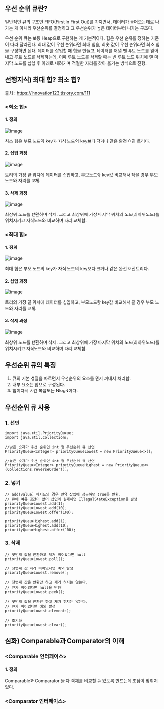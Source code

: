 ## 우선 순위 큐란?
일반적인 큐의 구조인 FIFO(First In First Out)를 가지면서, 데이터가 들어오는데로 나가는 게 아니라
우선순위를 결정하고 그 우선순위가 높은 데이터부터 나가는 구조다. 

우선 순위 큐는 보통 Heap으로 구현하는 게 기본적이다.
힙은 우선 순위를 정하는 기준이 따라 달라진다. 
최대 값이 우선 순위라면 최대 힙을, 최솟 값이 우선 순위라면 최소 힙을 구성하면 된다.
데이터를 삽입할 때 힙을 만들고, 데이터를 꺼낼 땐 루트 노드를 얻어내고 루트 노드를 삭제하는데, 
이때 루트 노드를 삭제할 때는 빈 루트 노드 위치에 맨 마지막 노드를 삽입 후 아래로 내려가며 적절한 자리를 찾아 옮기는 방식으로 진행.

## 선행지식) 최대 힙? 최소 힙? 
출처 : https://innovation123.tistory.com/111

### <최소 힙>

#### 1. 정의
   
![image](https://github.com/Java-A1gorithm-study/A1goritm-study/assets/122192096/fb6dd935-7c38-4f90-86e0-be9854ca9417)

최소 힙은 부모 노드의 key가 자식 노드의 key보다 작거나 같은 완전 이진 트리다. 

#### 2. 삽입 과정
   
![image](https://github.com/Java-A1gorithm-study/A1goritm-study/assets/122192096/2e7aa9bd-7d9d-48ca-99bb-5af2217d50c0)

트리의 가장 끝 위치에 데이터를 삽입하고, 부모노드랑 key값 비교해서 작을 경우 부모 노드와 자리를 교체.

#### 3. 삭제 과정
   
![image](https://github.com/Java-A1gorithm-study/A1goritm-study/assets/122192096/230a6fc6-9917-4de2-bf08-f3f5b986f46c)

최상위 노드를 반환하며 삭제. 
그리고 최상위에 가장 마지막 위치의 노드(최하위노드)를 위치시키고 자식노드와 비교하며 자리 교체함.

### <최대 힙>
#### 1. 정의
   
![image](https://github.com/Java-A1gorithm-study/A1goritm-study/assets/122192096/fe9aaebe-760e-4981-ae8e-81cc3aba6a17)

최대 힙은 부모 노드의 key가 자식 노드의 key보다 크거나 같은 완전 이진트리다.

#### 2. 삽입 과정
   
![image](https://github.com/Java-A1gorithm-study/A1goritm-study/assets/122192096/483a3860-54d9-460c-a155-983254af242c)

트리의 가장 끝 위치에 데이터를 삽입하고, 부모노드랑 key값 비교해서 클 경우 부모 노드와 자리를 교체.

#### 3. 삭제 과정
   
![image](https://github.com/Java-A1gorithm-study/A1goritm-study/assets/122192096/7dbc8256-daa0-41f4-a7e6-bdd6dc8eee76)

최상위 노드를 반환하며 삭제. 
그리고 최상위에 가장 마지막 위치의 노드(최하위노드)를 위치시키고 자식노드와 비교하며 자리 교체함. 


## 우선순위 큐의 특징

1. 큐의 기본 성질을 따르면서 우선순위의 요소를 먼저 꺼내서 처리함.
2. 내부 요소는 힙으로 구성된다.
3. 힙이라서 시간 복잡도는 NlogN이다.

## 우선순위 큐 사용

### 1. 선언
```
import java.util.PriorityQueue;
import java.util.Collections;

//낮은 숫자가 우선 순위인 int 형 우선순위 큐 선언
PriorityQueue<Integer> priorityQueueLowest = new PriorityQueue<>();

//높은 숫자가 우선 순위인 int 형 우선순위 큐 선언
PriorityQueue<Integer> priorityQueueHighest = new PriorityQueue<>(Collections.reverseOrder());
```

### 2. 넣기
```
// add(value) 메서드의 경우 만약 삽입에 성공하면 true를 반환, 
// 큐에 여유 공간이 없어 삽입에 실패하면 IllegalStateException을 발생
priorityQueueLowest.add(1);
priorityQueueLowest.add(10);
priorityQueueLowest.offer(100);

priorityQueueHighest.add(1);
priorityQueueHighest.add(10);
priorityQueueHighest.offer(100);
```

### 3. 삭제
```
// 첫번째 값을 반환하고 제거 비어있다면 null
priorityQueueLowest.poll();

// 첫번째 값 제거 비어있다면 예외 발생
priorityQueueLowest.remove(); 

// 첫번째 값을 반환만 하고 제거 하지는 않는다.
// 큐가 비어있다면 null을 반환
priorityQueueLowest.peek();

// 첫번째 값을 반환만 하고 제거 하지는 않는다.
// 큐가 비어있다면 예외 발생
priorityQueueLowest.element();

// 초기화
priorityQueueLowest.clear();
```

## 심화) Comparable과 Comparator의 이해

### <Comparable 인터페이스>

#### 1. 정의

Comparable과 Comparator 둘 다 객체를 비교할 수 있도록 만드는데 초점이 맞춰져 있다.


### <Comparator 인터페이스>


